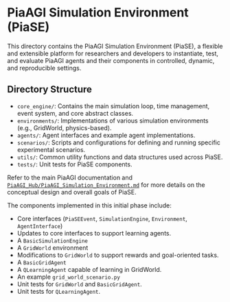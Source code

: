 # PiaAGI Simulation Environment (PiaSE)

This directory contains the PiaAGI Simulation Environment (PiaSE), a flexible and extensible platform for researchers and developers to instantiate, test, and evaluate PiaAGI agents and their components in controlled, dynamic, and reproducible settings.

## Directory Structure

-   `core_engine/`: Contains the main simulation loop, time management, event system, and core abstract classes.
-   `environments/`: Implementations of various simulation environments (e.g., GridWorld, physics-based).
-   `agents/`: Agent interfaces and example agent implementations.
-   `scenarios/`: Scripts and configurations for defining and running specific experimental scenarios.
-   `utils/`: Common utility functions and data structures used across PiaSE.
-   `tests/`: Unit tests for PiaSE components.

Refer to the main PiaAGI documentation and [`PiaAGI_Hub/PiaAGI_Simulation_Environment.md`](../PiaAGI_Simulation_Environment.md) for more details on the conceptual design and overall goals of PiaSE.

The components implemented in this initial phase include:
- Core interfaces (`PiaSEEvent`, `SimulationEngine`, `Environment`, `AgentInterface`)
- Updates to core interfaces to support learning agents.
- A `BasicSimulationEngine`
- A `GridWorld` environment
- Modifications to `GridWorld` to support rewards and goal-oriented tasks.
- A `BasicGridAgent`
- A `QLearningAgent` capable of learning in GridWorld.
- An example `grid_world_scenario.py`
- Unit tests for `GridWorld` and `BasicGridAgent`.
- Unit tests for `QLearningAgent`.
